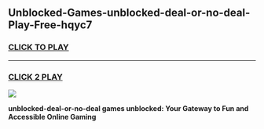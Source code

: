 
## Unblocked-Games-unblocked-deal-or-no-deal-Play-Free-hqyc7
<h3>
<a href="https://premium76.site?title=unblocked-deal-or-no-deal&ref=19M">CLICK TO PLAY</a></h3>
<hr>

<h3>
<a href="https://premium76.site?title=unblocked-deal-or-no-deal&ref=19M">CLICK 2 PLAY</a>
  
</h3>

<a href="https://premium76.site?title=unblocked-deal-or-no-deal&ref=19M"><img src="https://clearcache.store/games.png"></a>


**unblocked-deal-or-no-deal games unblocked: Your Gateway to Fun and Accessible Online Gaming**
